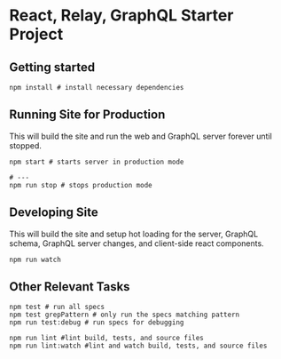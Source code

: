 # React, Relay, GraphQL Starter Project

## Getting started

```shell
npm install # install necessary dependencies
```

## Running Site for Production

This will build the site and run the web and GraphQL server forever until stopped.

```shell
npm start # starts server in production mode

# ---
npm run stop # stops production mode
```

## Developing Site

This will build the site and setup hot loading for the server, GraphQL schema, GraphQL server changes, and client-side react components.

```shell
npm run watch
```

## Other Relevant Tasks

```shell
npm test # run all specs
npm test grepPattern # only run the specs matching pattern
npm run test:debug # run specs for debugging

npm run lint #lint build, tests, and source files
npm run lint:watch #lint and watch build, tests, and source files
```